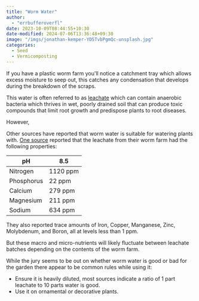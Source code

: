 ```yaml
---
title: "Worm Water"
author:
  - "errbufferoverfl"
date: 2023-10-09T08:44:55+10:30
date-modified: 2024-07-06T13:36:48+09:30
image: "/imgs/jonathan-kemper-YD5TvbPgmQc-unsplash.jpg"
categories:
  - Seed
  - Vermicomposting
---
```


If you have a plastic worm farm you'll notice a catchment tray which allows excess moisture to seep out, this catches any condensation that develops during the breakdown of the scraps.

This water is often referred to as [leachate](leachate.md) which can contain anaerobic bacteria which thrives in wet, poorly drained soil that can produce toxic compounds that limit root growth and predispose plants to root diseases.

However,

Other sources have reported that worm water is suitable for watering plants with. [One source](https://gardenprofessors.com/whats-in-the-worm-juice/) reported that the leachate from their worm farm had the following properties:

| pH         | 8.5      |
|------------|----------|
| Nitrogen   | 1120 ppm |
| Phosphorus | 22 ppm   |
| Calcium    | 279 ppm  |
| Magnesium  | 211 ppm  |
| Sodium     | 634 ppm  |

They also reported trace amounts of Iron, Copper, Manganese, Zinc, Molybdenum, and Boron, all at levels less than 1 ppm.

But these macro and micro-nutrients will likely fluctuate between leachate batches depending on the contents of the worm farm.

While the jury seems to be out on whether worm water is good or bad for the garden there appear to be common rules while using it: 

- Ensure it is heavily diluted, most sources indicate a ratio of 1 part leachate to 10 parts water is good. 
- Use it on ornamental or decorative plants.
